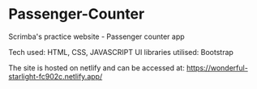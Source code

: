 # Passenger-Counter
Scrimba's practice website - Passenger counter app

Tech used: HTML, CSS, JAVASCRIPT
UI libraries utilised: Bootstrap 

The site is hosted on netlify and can be accessed at: https://wonderful-starlight-fc902c.netlify.app/ 
